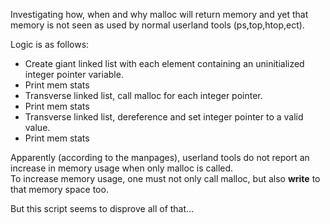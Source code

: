 Investigating how, when and why malloc will return memory and yet that memory is not seen as used by normal userland tools (ps,top,htop,ect).

Logic is as follows:  
-  Create giant linked list with each element containing an uninitialized integer pointer variable.  
-  Print mem stats  
-  Transverse linked list, call malloc for each integer pointer.  
-  Print mem stats  
-  Transverse linked list, dereference and set integer pointer to a valid value.  
-  Print mem stats  
  

Apparently (according to the manpages), userland tools do not report an increase in memory usage when only malloc is called.  
To increase memory usage, one must not only call malloc, but also **write** to that memory space too.

But this script seems to disprove all of that...
